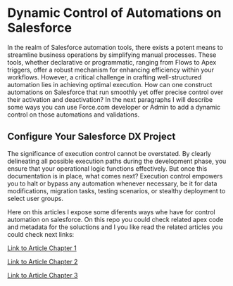 # Dynamic Control of Automations on Salesforce

In the realm of Salesforce automation tools, there exists a potent means to streamline business operations by simplifying manual processes. These tools, whether declarative or programmatic, ranging from Flows to Apex triggers, offer a robust mechanism for enhancing efficiency within your workflows. However, a critical challenge in crafting well-structured automation lies in achieving optimal execution. How can one construct automations on Salesforce that run smoothly yet offer precise control over their activation and deactivation? In the next paragraphs I will describe some ways you can use Force.com developer or Admin to add a dynamic control on those automations and validations. 

## Configure Your Salesforce DX Project

The significance of execution control cannot be overstated. By clearly delineating all possible execution paths during the development phase, you ensure that your operational logic functions effectively. But once this documentation is in place, what comes next? Execution control empowers you to halt or bypass any automation whenever necessary, be it for data modifications, migration tasks, testing scenarios, or stealthy deployment to select user groups. 

Here on this articles I expose some diferents ways whe have for control automation on salesforce. On this repo you could check related apex code and metadata for the soluctions and I you like read the related articles you could check next links:

[Link to Article Chapter 1](https://folderit.net/dynamic-control-of-automations-on-salesforce-chapter-1-of-3)

[Link to Article Chapter 2](https://folderit.net/dynamic-control-of-automations-on-salesforce-chapter-2-of-3)

[Link to Article Chapter 3](https://folderit.net/dynamic-control-of-automations-on-salesforce-chapter-3-of-3)

